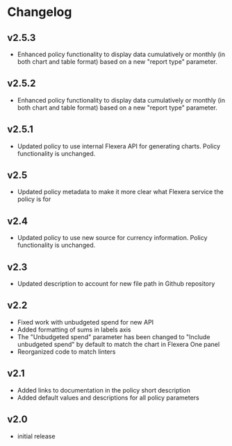 # Changelog

## v2.5.3

- Enhanced policy functionality to display data cumulatively or monthly (in both chart and table format) based on a new "report type" parameter.

## v2.5.2

- Enhanced policy functionality to display data cumulatively or monthly (in both chart and table format) based on a new "report type" parameter.

## v2.5.1

- Updated policy to use internal Flexera API for generating charts. Policy functionality is unchanged.

## v2.5

- Updated policy metadata to make it more clear what Flexera service the policy is for

## v2.4

- Updated policy to use new source for currency information. Policy functionality is unchanged.

## v2.3

- Updated description to account for new file path in Github repository

## v2.2

- Fixed work with unbudgeted spend for new API
- Added formatting of sums in labels axis
- The "Unbudgeted spend" parameter has been changed to "Include unbudgeted spend" by default to match the chart in Flexera One panel
- Reorganized code to match linters

## v2.1

- Added links to documentation in the policy short description
- Added default values ​​and descriptions for all policy parameters

## v2.0

- initial release
